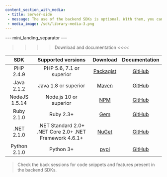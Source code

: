 ```yaml
---
content_section_with_media: 
 - title: Server-side
 - message: The use of the backend SDKs is optional. With them, you can obtain server-side functionalities of our online payment solutions, such as creating and checking the status of various payments, integrating card payments or other payment methods, and making returns and chargebacks.
 - media_image: /sdk/library-media-3.png
---
```


--- mini_landing_separator ---

>>>> Download and documentation <<<<

|      SDK      |                    Supported versions                  |  Download | Documentation |
|:-------------:|:--------------------------------------------------------:|:---------:|:------------:|
| PHP 2.4.9    | PHP 5.6, 7.1 or superior  | [Packagist](https://packagist.org/packages/mercadopago/dx-php)| [GitHub](https://github.com/mercadopago/sdk-php)  |
| Java 2.1.2   | Java 1.8 or superior | [Maven](https://search.maven.org/artifact/com.mercadopago/sdk-java-)    | [GitHub](https://github.com/mercadopago/sdk-java)    |
| NodeJS 1.5.14 | Node.js 10 or superior  | [NPM](https://www.npmjs.com/package/mercadopago)    | [GitHub](https://github.com/mercadopago/sdk-nodejs)   |
| Ruby 2.1.0    | Ruby 2.3+ | [Gem](https://rubygems.org/gems/mercadopago-sdk)   | [GitHub](https://github.com/mercadopago/sdk-ruby)    |
| .NET 2.1.0    | .NET Standard 2.0+ .NET Core 2.0+  .NET Framework 4.6.1+ | [NuGet](https://www.nuget.org/packages/mercadopago-sdk)   | [GitHub](https://github.com/mercadopago/sdk-dotnet)   |
| Python 2.1.0 | Python 3+   | [pypi](https://pypi.org/project/mercadopago/)   | [GitHub](https://github.com/mercadopago/sdk-python)     |

> Check the back sessions for code snippets and features present in the backend SDKs.